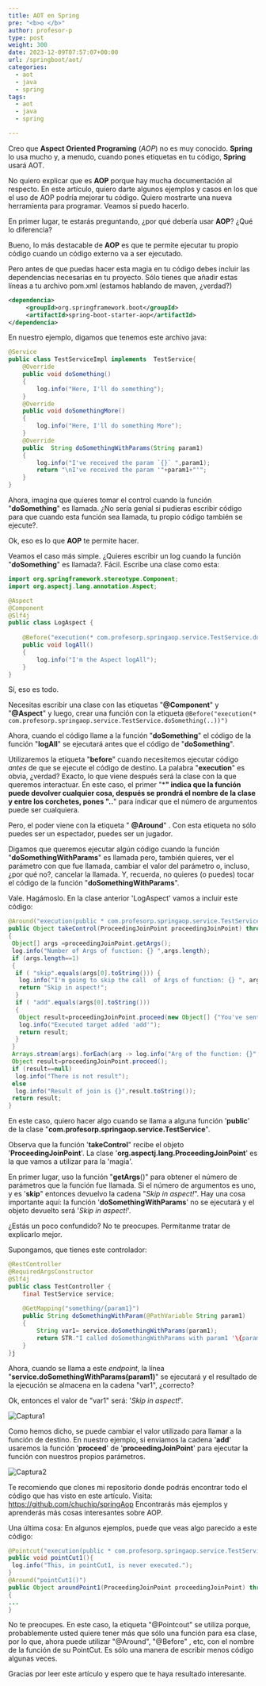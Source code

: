 ```yaml
---
title: AOT en Spring
pre: "<b>o </b>"
author: profesor-p
type: post
weight: 300
date: 2023-12-09T07:57:07+00:00
url: /springboot/aot/
categories:
  - aot
  - java
  - spring
tags:
  - aot
  - java  
  - spring

---
```

Creo que **Aspect Oriented Programing** (*AOP*) no es muy conocido. **Spring** lo usa mucho y, a menudo, cuando pones etiquetas en tu código, **Spring** usará AOT.

No quiero explicar que es **AOP** porque hay mucha documentación al respecto. En este artículo, quiero darte algunos ejemplos y casos en los que el uso de AOP podría mejorar tu código. Quiero mostrarte una nueva herramienta para programar. Veamos si puedo hacerlo.

En primer lugar, te estarás preguntando, ¿por qué debería usar **AOP**? ¿Qué lo diferencia?

Bueno, lo más destacable de **AOP** es que te permite ejecutar tu propio código cuando un código externo va a ser ejecutado.

Pero antes de que puedas hacer esta magia en tu código debes incluir las dependencias necesarias en tu proyecto. Sólo tienes que añadir estas líneas a tu archivo pom.xml (estamos hablando de maven, ¿verdad?)

```xml
<dependencia>
     <groupId>org.springframework.boot</groupId>
     <artifactId>spring-boot-starter-aop</artifactId>
</dependencia>
```

En nuestro ejemplo, digamos que tenemos este archivo java:

```java
@Service
public class TestServiceImpl implements  TestService{
    @Override
    public void doSomething()
    {
        log.info("Here, I'll do something");
    }
    @Override
    public void doSomethingMore()
    {
        log.info("Here, I'll do something More");
    }
    @Override
    public  String doSomethingWithParams(String param1)
    {
        log.info("I've received the param `{}` ",param1);
        return "\nI've received the param '"+param1+"'";
    }
}
```

Ahora, imagina que quieres tomar el control cuando la función "**doSomething**" es llamada. ¿No sería genial si pudieras escribir código para que cuando esta función sea llamada, tu propio código también se ejecute?.

Ok, eso es lo que **AOP** te permite hacer.

Veamos el caso más simple. ¿Quieres escribir un log cuando la función "**doSomething**" es llamada?. Fácil. Escribe una clase como esta:

```java
import org.springframework.stereotype.Component;
import org.aspectj.lang.annotation.Aspect;

@Aspect
@Component
@Slf4j
public class LogAspect {
   
    @Before("execution(* com.profesorp.springaop.service.TestService.doSomething(..))")
    public void logAll()
    {
        log.info("I'm the Aspect logAll");
    }
}
```

Sí, eso es todo.

Necesitas escribir una clase con las etiquetas "**@Component**" y "**@Aspect**" y luego, crear una función con la etiqueta `@Before("execution(* com.profesorp.springaop.service.TestService.doSomething(..))")`

Ahora, cuando el código llame a la función "**doSomething**" el código de la función "**logAll**" se ejecutará antes que el código de "**doSomething**".

Utilizaremos la etiqueta "**before**" cuando necesitemos ejecutar código *antes* de que se ejecute el código de destino.
La palabra "**execution**" es obvia, ¿verdad? Exacto, lo que viene después será la clase con la que queremos interactuar. En este caso, el primer "*****" indica que la función puede devolver cualquier cosa, después se prondrá el nombre de la clase y entre los corchetes, pones "**..**" para indicar que el número de argumentos puede ser cualquiera.

Pero, el poder viene con la etiqueta " **@Around**" . Con esta etiqueta no sólo puedes ser un espectador, puedes ser un jugador.

Digamos que queremos ejecutar algún código cuando la función "**doSomethingWithParams**" es llamada pero, también quieres, ver el parámetro con que fue llamada, cambiar el valor del parámetro o, incluso, ¿por qué no?, cancelar la llamada. Y, recuerda, no quieres (o puedes) tocar el código de la función "**doSomethingWithParams**".

Vale. Hagámoslo. En la clase anterior 'LogAspect' vamos a incluir este código:

```java
@Around("execution(public * com.profesorp.springaop.service.TestService.*(..))")
public Object takeControl(ProceedingJoinPoint proceedingJoinPoint) throws  Throwable
{
 Object[] args =proceedingJoinPoint.getArgs();
 log.info("Number of Args of function: {} ",args.length);
 if (args.length==1)
 {
  if ( "skip".equals(args[0].toString())) {
   log.info("I'm going to skip the call  of Args of function: {} ", args.length);
   return "Skip in aspect!";
  }
  if ( "add".equals(args[0].toString()))
  {
   Object result=proceedingJoinPoint.proceed(new Object[] {"You've sent  the string add "});
   log.info("Executed target added 'add'");
   return result;
  }
 }
 Arrays.stream(args).forEach(arg -> log.info("Arg of the function: {}",arg.toString()));
 Object result=proceedingJoinPoint.proceed();
 if (result==null)
  log.info("There is not result");
 else
  log.info("Result of join is {}",result.toString());
 return result;
}
```

En este caso, quiero hacer algo cuando se llama a alguna función '**public**' de la clase "**com.profesorp.springaop.service.TestService**".

Observa que la función '**takeControl**" recibe el objeto '**ProceedingJoinPoint**'. La clase '**org.aspectj.lang.ProceedingJoinPoint**' es la que vamos a utilizar para la 'magia'.

En primer lugar, uso la función "**getArgs**()" para obtener el número de parámetros que la función fue llamada. Si el número de argumentos es uno, y es '**skip**" entonces devuelvo la cadena "*Skip in aspect!*". Hay una cosa importante aquí: la función '**doSomethingWithParams**' no se ejecutará y el objeto devuelto será '*Skip in aspect!*'.

¿Estás un poco confundido? No te preocupes. Permítanme tratar de explicarlo mejor.

Supongamos, que tienes este controlador:

```java
@RestController
@RequiredArgsConstructor
@Slf4j
public class TestController {
    final TestService service;
   
    @GetMapping("something/{param1}")
    public String doSomethingWithParam(@PathVariable String param1)
    {
        String var1= service.doSomethingWithParams(param1);
        return STR."I called doSomethingWithParams with param1 '\{param1}' and it returned: '\{var1}'";
    }
}j
```

Ahora, cuando se llama a este *endpoint*, la línea "**service.doSomethingWithParams(param1)**" se ejecutará y el resultado de la ejecución se almacena en la cadena "var1", ¿correcto?

Ok, entonces el valor de "var1" será:  '*Skip in aspect!*'.

![Captura1](/img/2023/aot/aot1.png)

Como hemos dicho, se puede cambiar el valor utilizado para llamar a la función de destino. En nuestro ejemplo, si enviamos la cadena '**add**' usaremos la función '**proceed**' de '**proceedingJoinPoint**' para ejecutar la función con nuestros propios parámetros.

![Captura2](/img/2023/aot/aot2.png)

Te recomiendo que clones mi repositorio donde podrás encontrar todo el código que has visto  en este artículo. Visita: https://github.com/chuchip/springAop
Encontrarás más ejemplos y aprenderás más cosas interesantes sobre AOP.

Una última cosa: En algunos ejemplos, puede que  veas algo parecido a este código:

```java
@Pointcut("execution(public * com.profesorp.springaop.service.TestService.*(..))")
public void pointCut1(){
 log.info("This, in pointCut1, is never executed.");
}
@Around("pointCut1()")
public Object aroundPoint1(ProceedingJoinPoint proceedingJoinPoint) throws  Throwable
{
...
}
```

No te preocupes. En este caso, la etiqueta "@Pointcout" se utiliza porque, probablemente usted quiere tener más que sólo una función para esa clase, por lo que, ahora puede utilizar "@Around", "@Before" , etc, con el nombre de la función de su PointCut. Es sólo una manera de escribir menos código algunas veces.

Gracias por leer este artículo y espero que te haya resultado interesante.